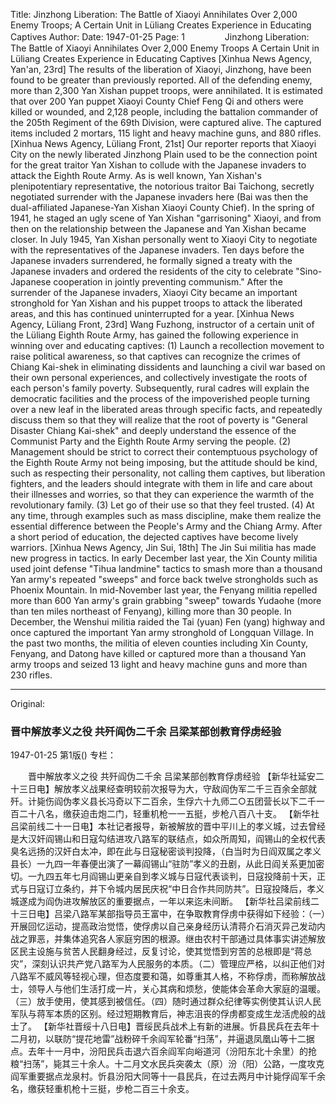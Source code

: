 Title: Jinzhong Liberation: The Battle of Xiaoyi Annihilates Over 2,000 Enemy Troops; A Certain Unit in Lüliang Creates Experience in Educating Captives
Author:
Date: 1947-01-25
Page: 1
　　
　　Jinzhong Liberation: The Battle of Xiaoyi
    Annihilates Over 2,000 Enemy Troops
    A Certain Unit in Lüliang Creates Experience in Educating Captives
    [Xinhua News Agency, Yan'an, 23rd] The results of the liberation of Xiaoyi, Jinzhong, have been found to be greater than previously reported. All of the defending enemy, more than 2,300 Yan Xishan puppet troops, were annihilated. It is estimated that over 200 Yan puppet Xiaoyi County Chief Feng Qi and others were killed or wounded, and 2,128 people, including the battalion commander of the 205th Regiment of the 69th Division, were captured alive. The captured items included 2 mortars, 115 light and heavy machine guns, and 880 rifles.
    [Xinhua News Agency, Lüliang Front, 21st] Our reporter reports that Xiaoyi City on the newly liberated Jinzhong Plain used to be the connection point for the great traitor Yan Xishan to collude with the Japanese invaders to attack the Eighth Route Army. As is well known, Yan Xishan's plenipotentiary representative, the notorious traitor Bai Taichong, secretly negotiated surrender with the Japanese invaders here (Bai was then the dual-affiliated Japanese-Yan Xishan Xiaoyi County Chief). In the spring of 1941, he staged an ugly scene of Yan Xishan "garrisoning" Xiaoyi, and from then on the relationship between the Japanese and Yan Xishan became closer. In July 1945, Yan Xishan personally went to Xiaoyi City to negotiate with the representatives of the Japanese invaders. Ten days before the Japanese invaders surrendered, he formally signed a treaty with the Japanese invaders and ordered the residents of the city to celebrate "Sino-Japanese cooperation in jointly preventing communism." After the surrender of the Japanese invaders, Xiaoyi City became an important stronghold for Yan Xishan and his puppet troops to attack the liberated areas, and this has continued uninterrupted for a year.
    [Xinhua News Agency, Lüliang Front, 23rd] Wang Fuzhong, instructor of a certain unit of the Lüliang Eighth Route Army, has gained the following experience in winning over and educating captives: (1) Launch a recollection movement to raise political awareness, so that captives can recognize the crimes of Chiang Kai-shek in eliminating dissidents and launching a civil war based on their own personal experiences, and collectively investigate the roots of each person's family poverty. Subsequently, rural cadres will explain the democratic facilities and the process of the impoverished people turning over a new leaf in the liberated areas through specific facts, and repeatedly discuss them so that they will realize that the root of poverty is "General Disaster Chiang Kai-shek" and deeply understand the essence of the Communist Party and the Eighth Route Army serving the people. (2) Management should be strict to correct their contemptuous psychology of the Eighth Route Army not being imposing, but the attitude should be kind, such as respecting their personality, not calling them captives, but liberation fighters, and the leaders should integrate with them in life and care about their illnesses and worries, so that they can experience the warmth of the revolutionary family. (3) Let go of their use so that they feel trusted. (4) At any time, through examples such as mass discipline, make them realize the essential difference between the People's Army and the Chiang Army. After a short period of education, the dejected captives have become lively warriors.
    [Xinhua News Agency, Jin Sui, 18th] The Jin Sui militia has made new progress in tactics. In early December last year, the Xin County militia used joint defense "Tihua landmine" tactics to smash more than a thousand Yan army's repeated "sweeps" and force back twelve strongholds such as Phoenix Mountain. In mid-November last year, the Fenyang militia repelled more than 600 Yan army's grain grabbing "sweep" towards Yudaohe (more than ten miles northeast of Fenyang), killing more than 30 people. In December, the Wenshui militia raided the Tai (yuan) Fen (yang) highway and once captured the important Yan army stronghold of Longquan Village. In the past two months, the militia of eleven counties including Xin County, Fenyang, and Datong have killed or captured more than a thousand Yan army troops and seized 13 light and heavy machine guns and more than 230 rifles.



<hr /> 

Original: 


### 晋中解放孝义之役  共歼阎伪二千余  吕梁某部创教育俘虏经验

1947-01-25
第1版()
专栏：

　　晋中解放孝义之役
    共歼阎伪二千余
    吕梁某部创教育俘虏经验
    【新华社延安二十三日电】解放孝义战果经查明较前次报导为大，守敌阎伪军二千三百余全部就歼。计毙伤阎伪孝义县长冯奇以下二百余，生俘六十九师二○五团营长以下二千一百二十八名，缴获迫击炮二门，轻重机枪一一五挺，步枪八百八十支。
    【新华社吕梁前线二十一日电】本社记者报导，新被解放的晋中平川上的孝义城，过去曾经是大汉奸阎锡山和日寇勾结进攻八路军的联结点，如众所周知，阎锡山的全权代表臭名远扬的汉奸白太冲，即在此与日寇秘密谈判投降，（白当时为日阎双属之孝义县长）一九四一年春便出演了一幕阎锡山“驻防”孝义的丑剧，从此日阎关系更加密切。一九四五年七月阎锡山更亲自到孝义城与日寇代表谈判，日寇投降前十天，正式与日寇订立条约，并下令城内居民庆祝“中日合作共同防共”。日寇投降后，孝义城遂成为阎伪进攻解放区的重要据点，一年以来迄未间断。
    【新华社吕梁前线二十三日电】吕梁八路军某部指导员王富中，在争取教育俘虏中获得如下经验：（一）开展回忆运动，提高政治觉悟，使俘虏以自己亲身经历认清蒋介石消灭异己发动内战之罪恶，并集体追究各人家庭穷困的根源。继由农村干部通过具体事实讲述解放区民主设施与贫苦人民翻身经过，反复讨论，使其觉悟到穷苦的总根即是“蒋总灾”，深刻认识共产党八路军为人民服务的本质。（二）管理应严格，以纠正他们对八路军不威风等轻视心理，但态度要和蔼，如尊重其人格，不称俘虏，而称解放战士，领导人与他们生活打成一片，关心其病和烦愁，使能体会革命大家庭的温暖。（三）放手使用，使其感到被信任。（四）随时通过群众纪律等实例使其认识人民军队与蒋军本质的区别。经过短期教育后，神志沮丧的俘虏都变成生龙活虎般的战士了。
    【新华社晋绥十八日电】晋绥民兵战术上有新的进展。忻县民兵在去年十二月初，以联防“提花地雷”战粉碎千余阎军轮番“扫荡”，并逼退凤凰山等十二据点。去年十一月中，汾阳民兵击退六百余阎军向峪道河（汾阳东北十余里）的抢粮“扫荡”，毙其三十余人。十二月文水民兵突袭太（原）汾（阳）公路，一度攻克阎军重要据点龙泉村。忻县汾阳大同等十一县民兵，在过去两月中计毙俘阎军千余名，缴获轻重机枪十三挺，步枪二百三十余支。
